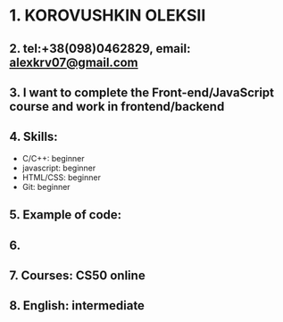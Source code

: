 # 1. KOROVUSHKIN OLEKSII
## 2. tel:+38(098)0462829,  email: alexkrv07@gmail.com
## 3. I want to  complete the Front-end/JavaScript course and  work in frontend/backend
## 4. Skills:
   - C/C++: beginner
   - javascript: beginner
   - HTML/CSS: beginner
   - Git: beginner
## 5. Example of code:
## 6. 
## 7. Courses: CS50 online
## 8. English: intermediate
